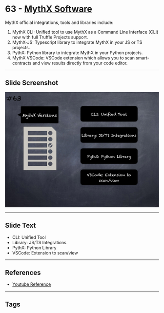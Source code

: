 
# 63 - [MythX Software](./MythX%20Software.md)

MythX official integrations, tools and libraries include:

1. MythX CLI: Unified tool to use MythX as a Command Line Interface (CLI) now with full Truffle Projects support.
2. MythX-JS: Typescript library to integrate MythX in your JS or TS projects.
3. PythX: Python library to integrate MythX in your Python projects.
4. MythX VSCode: VSCode extension which allows you to scan smart-contracts and view results directly from your code editor.
___
## Slide Screenshot
![063.png](../../images/6.%20Audit%20Techniques%20and%20Tools%20101/063.png)
___
## Slide Text
- CLI: Unified Tool
- Library: JS/TS Integrations
- PythX: Python Library
- VSCode: Extension to scan/view
___
## References
- [Youtube Reference](https://youtu.be/jZ81ebDJVe0?t=151)
___
## Tags
